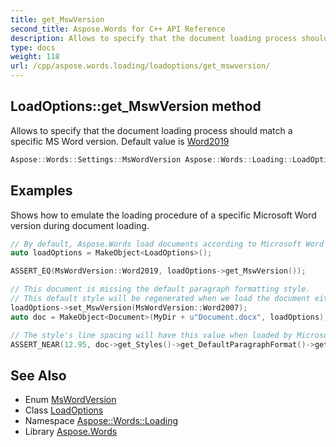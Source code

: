 ```yaml
---
title: get_MswVersion
second_title: Aspose.Words for C++ API Reference
description: Allows to specify that the document loading process should match a specific MS Word version. Default value is Word2019
type: docs
weight: 118
url: /cpp/aspose.words.loading/loadoptions/get_mswversion/
---
```

## LoadOptions::get_MswVersion method


Allows to specify that the document loading process should match a specific MS Word version. Default value is [Word2019](../../../aspose.words.settings/mswordversion/)

```cpp
Aspose::Words::Settings::MsWordVersion Aspose::Words::Loading::LoadOptions::get_MswVersion() const
```


## Examples



Shows how to emulate the loading procedure of a specific Microsoft Word version during document loading. 
```cpp
// By default, Aspose.Words load documents according to Microsoft Word 2019 specification.
auto loadOptions = MakeObject<LoadOptions>();

ASSERT_EQ(MsWordVersion::Word2019, loadOptions->get_MswVersion());

// This document is missing the default paragraph formatting style.
// This default style will be regenerated when we load the document either with Microsoft Word or Aspose.Words.
loadOptions->set_MswVersion(MsWordVersion::Word2007);
auto doc = MakeObject<Document>(MyDir + u"Document.docx", loadOptions);

// The style's line spacing will have this value when loaded by Microsoft Word 2007 specification.
ASSERT_NEAR(12.95, doc->get_Styles()->get_DefaultParagraphFormat()->get_LineSpacing(), 0.01);
```

## See Also

* Enum [MsWordVersion](../../../aspose.words.settings/mswordversion/)
* Class [LoadOptions](../)
* Namespace [Aspose::Words::Loading](../../)
* Library [Aspose.Words](../../../)
